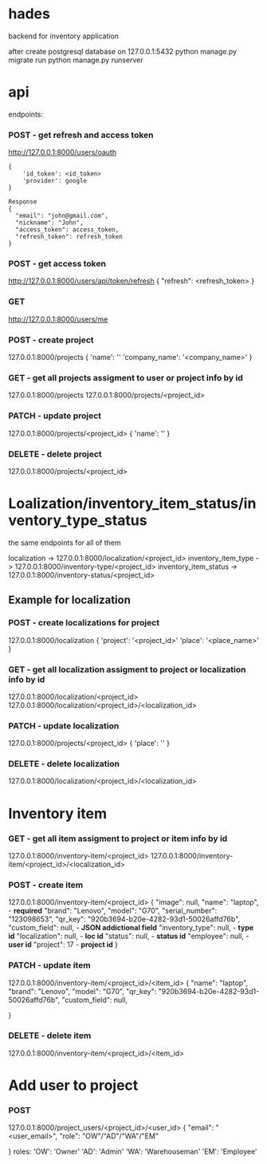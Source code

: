 # hades
backend for inventory application 


after create postgresql database on 127.0.0.1:5432
python manage.py migrate
run python manage.py runserver


# api
endpoints:

### POST  - get refresh and access token
http://127.0.0.1:8000/users/oauth
```
{
    'id_token': <id_token>
    'provider': google
}

```
```
Response
{
  "email": "john@gmail.com",
  "nickname": "John",
  "access_token": access_token,
  "refresh_token": refresh_token
}

```
### POST - get access token 
http://127.0.0.1:8000/users/api/token/refresh
{
    "refresh": <refresh_token>
}

### GET
http://127.0.0.1:8000/users/me



### POST - create project
127.0.0.1:8000/projects
{
    'name': '<project name>'
    'company_name': '<company_name>'
}
### GET - get all projects assigment to user or project info by id
127.0.0.1:8000/projects
127.0.0.1:8000/projects/<project_id>
### PATCH - update project
127.0.0.1:8000/projects/<project_id>
{
    'name': '<new project name>'
}
### DELETE - delete project
127.0.0.1:8000/projects/<project_id>

# Loalization/inventory_item_status/inventory_type_status
the same endpoints for all of them

localization -> 127.0.0.1:8000/localization/<project_id>
inventory_item_type -> 127.0.0.1:8000/inventory-type/<project_id>
inventory_item_status -> 127.0.0.1:8000/inventory-status/<project_id>

## Example for localization
### POST - create localizations for project
127.0.0.1:8000/localization
{
    'project': '<project_id>'
    'place': '<place_name>'
}
### GET - get all localization assigment to project or localization info by id
127.0.0.1:8000/localization/<project_id>
127.0.0.1:8000/localization/<project_id>/<localization_id>
### PATCH - update localization
127.0.0.1:8000/projects/<project_id>
{
    'place': '<new place name>'
}
### DELETE - delete localization
127.0.0.1:8000/localization/<project_id>/<localization_id>


# Inventory item
### GET - get all item assigment to project or item info by id
127.0.0.1:8000/inventory-item/<project_id>
127.0.0.1:8000/inventory-item/<project_id>/<localization_id>

### POST - create item
127.0.0.1:8000/inventory-item/<project_id>
{
    "image": null,
    "name": "laptop", - **required**
    "brand": "Lenovo",
    "model": "G70",
    "serial_number": "123098653",
    "qr_key": "920b3694-b20e-4282-93d1-50026affd76b",
    "custom_field": null, - **JSON addictional field**
    "inventory_type": null, - **type id**
    "localization": null, - **loc id**
    "status": null, - **status id**
    "employee": null, - **user id**
    "project": 17 - **project id**
}

### PATCH - update item
127.0.0.1:8000/inventory-item/<project_id>/<item_id>
{
    "name": "laptop",
    "brand": "Lenovo",
    "model": "G70",
    "qr_key": "920b3694-b20e-4282-93d1-50026affd76b",
    "custom_field": null,

}

### DELETE - delete item
127.0.0.1:8000/inventory-item/<project_id>/<item_id>

# Add user to project

### POST
127.0.0.1:8000/project_users/<project_id>/<user_id>
{
    "email": "<user_email>",
    "role": "OW"/"AD"/"WA"/"EM"

}
roles:
'OW': 'Owner'
'AD': 'Admin'
'WA': 'Warehouseman'
'EM': 'Employee'

